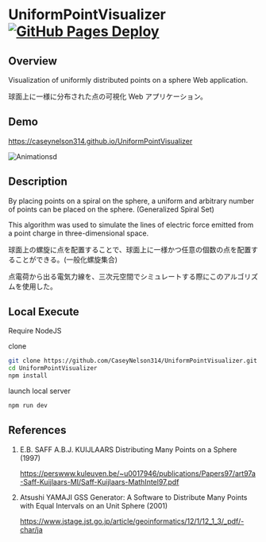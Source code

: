 # UniformPointVisualizer [![GitHub Pages Deploy](https://github.com/CaseyNelson314/UniformPointVisualizer/actions/workflows/deploy.yml/badge.svg)](https://github.com/CaseyNelson314/UniformPointVisualizer/actions/workflows/deploy.yml)

## Overview

Visualization of uniformly distributed points on a sphere Web application.

球面上に一様に分布された点の可視化 Web アプリケーション。

## Demo

<https://caseynelson314.github.io/UniformPointVisualizer>

![Animationsd](https://github.com/CaseyNelson314/UniformPointVisualizer/assets/91818705/f2260465-836e-493a-9c83-f69ca1389678)

## Description

By placing points on a spiral on the sphere, a uniform and arbitrary number of points can be placed on the sphere. (Generalized Spiral Set)

This algorithm was used to simulate the lines of electric force emitted from a point charge in three-dimensional space.

球面上の螺旋に点を配置することで、球面上に一様かつ任意の個数の点を配置することができる。(一般化螺旋集合)

点電荷から出る電気力線を、三次元空間でシミュレートする際にこのアルゴリズムを使用した。

## Local Execute

Require NodeJS

clone

```sh
git clone https://github.com/CaseyNelson314/UniformPointVisualizer.git
cd UniformPointVisualizer
npm install
```

launch local server

```sh
npm run dev
```

## References

1. E.B. SAFF A.B.J. KUIJLAARS  Distributing Many Points on a Sphere (1997)

   <https://perswww.kuleuven.be/~u0017946/publications/Papers97/art97a-Saff-Kuijlaars-MI/Saff-Kuijlaars-MathIntel97.pdf>

2. Atsushi YAMAJI  GSS Generator: A Software to Distribute Many Points with Equal Intervals on an Unit Sphere (2001)

   <https://www.jstage.jst.go.jp/article/geoinformatics/12/1/12_1_3/_pdf/-char/ja>
